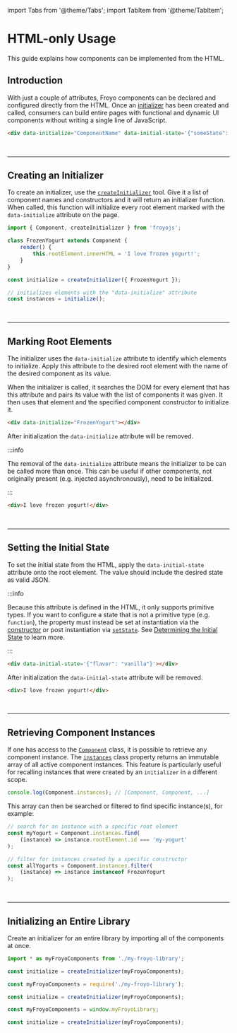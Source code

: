import Tabs from '@theme/Tabs';
import TabItem from '@theme/TabItem';

# HTML-only Usage

This guide explains how components can be implemented from the HTML.

## Introduction

With just a couple of attributes, Froyo components can be declared and configured directly from the HTML. Once an [initializer](#creating-an-initializer) has been created and called, consumers can build entire pages with functional and dynamic UI components without writing a single line of JavaScript.

<!-- prettier-ignore -->
```html
<div data-initialize="ComponentName" data-initial-state='{"someState": true}'></div>
```

<br />

---

## Creating an Initializer

To create an initializer, use the [`createInitializer`](../api/create-initializer.md) tool. Give it a list of component names and constructors and it will return an initializer function. When called, this function will initialize every root element marked with the `data-initialize` attribute on the page.

```js
import { Component, createInitializer } from 'froyojs';

class FrozenYogurt extends Component {
    render() {
        this.rootElement.innerHTML = 'I love frozen yogurt!';
    }
}

const initialize = createInitializer({ FrozenYogurt });

// initializes elements with the "data-initialize" attribute
const instances = initialize();
```

<br />

---

## Marking Root Elements

The initializer uses the `data-initialize` attribute to identify which elements to initialize. Apply this attribute to the desired root element with the name of the desired component as its value.

When the initializer is called, it searches the DOM for every element that has this attribute and pairs its value with the list of components it was given. It then uses that element and the specified component constructor to initialize it.

```html
<div data-initialize="FrozenYogurt"></div>
```

After initialization the `data-initialize` attribute will be removed.

:::info

The removal of the `data-initialize` attribute means the initializer to be can be called more than once. This can be useful if other components, not originally present (e.g. injected asynchronously), need to be initialized.

:::

```html
<div>I love frozen yogurt!</div>
```

<br />

---

## Setting the Initial State

To set the initial state from the HTML, apply the `data-initial-state` attribute onto the root element. The value should include the desired state as valid JSON.

:::info

Because this attribute is defined in the HTML, it only supports primitive types. If you want to configure a state that is not a primitive type (e.g. `function`), the property must instead be set at instantiation via the [constructor](../api/component.md#constructor) or post instantiation via [`setState`](../api/component.md#setstate). See [Determining the Initial State](./component-lifecycle.md#determining-the-initial-state) to learn more.

:::

```html
<div data-initial-state='{"flavor": "vanilla"}'></div>
```

After initialization the `data-initial-state` attribute will be removed.

```html
<div>I love frozen yogurt!</div>
```

<br />

---

## Retrieving Component Instances

If one has access to the [`Component`](../api/component.md) class, it is possible to retrieve any component instance. The [`instances`](../api/component.md#instances) class property returns an immutable array of all active component instances. This feature is particularly useful for recalling instances that were created by an `initializer` in a different scope.

```js
console.log(Component.instances); // [Component, Component, ...]
```

This array can then be searched or filtered to find specific instance(s), for example:

```js
// search for an instance with a specific root element
const myYogurt = Component.instances.find(
    (instance) => instance.rootElement.id === 'my-yogurt'
);

// filter for instances created by a specific constructor
const allYogurts = Component.instances.filter(
    (instance) => instance instanceof FrozenYogurt
);
```

<br />

---

## Initializing an Entire Library

Create an initializer for an entire library by importing all of the components at once.

<Tabs>
<TabItem value="es6" label="ES6" default>

```js
import * as myFroyoComponents from './my-froyo-library';

const initialize = createInitializer(myFroyoComponents);
```

</TabItem>
<TabItem value="commonjs" label="CommonJS">

```js
const myFroyoComponents = require('./my-froyo-library');

const initialize = createInitializer(myFroyoComponents);
```

</TabItem>
<TabItem value="browser" label="Browser (CDN)">

```js
const myFroyoComponents = window.myFroyoLibrary;

const initialize = createInitializer(myFroyoComponents);
```

</TabItem>
</Tabs>

